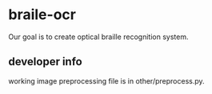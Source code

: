 # braile-ocr
Our goal is to create optical braille recognition system.

## developer info
working image preprocessing file is in other/preprocess.py.
